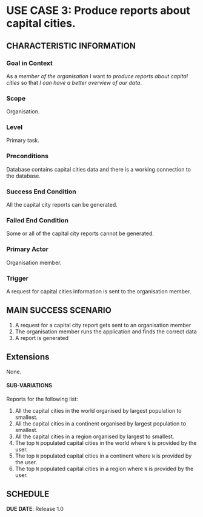 # USE CASE 3: Produce reports about capital cities.

## CHARACTERISTIC INFORMATION

### Goal in Context

As a *member of the organisation* I want *to produce reports about capital cities* so that *I can have a better overview of our data*.

### Scope

Organisation.

### Level

Primary task.

### Preconditions

Database contains capital cities data and there is a working connection to the database.

### Success End Condition

All the capital city reports can be generated.

### Failed End Condition

Some or all of the capital city reports cannot be generated.

### Primary Actor

Organisation member.

### Trigger

A request for capital cities information is sent to the organisation member.

## MAIN SUCCESS SCENARIO

1. A request for a capital city report gets sent to an organisation member
2. The organisation member runs the application and finds the correct data
3. A report is generated

## Extensions

None.

#### SUB-VARIATIONS

Reports for the following list:
1. All the capital cities in the world organised by largest population to smallest.
2. All the capital cities in a continent organised by largest population to smallest.
3. All the capital cities in a region organised by largest to smallest.
4. The top `N` populated capital cities in the world where `N` is provided by the user.
5. The top `N` populated capital cities in a continent where `N` is provided by the user.
6. The top `N` populated capital cities in a region where `N` is provided by the user.

## SCHEDULE

**DUE DATE**: Release 1.0
